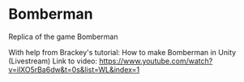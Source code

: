 # Bomberman
Replica of the game Bomberman

With help from Brackey's tutorial:
  How to make Bomberman in Unity (Livestream)
  Link to video: https://www.youtube.com/watch?v=ilXO5rBa6dw&t=0s&list=WL&index=1
